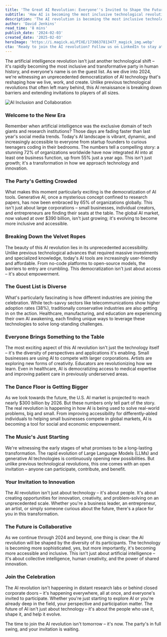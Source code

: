 ```yaml
---
title: 'The Great AI Revolution: Everyone''s Invited to Shape the Future'
subtitle: 'How AI is becoming the most inclusive technological revolution in history'
description: 'The AI revolution is becoming the most inclusive technological transformation in history, with 72% of organizations worldwide now integrating AI. Unlike previous tech revolutions, this one is breaking down barriers and inviting everyone to participate, from startups to individuals, creating unprecedented opportunities for innovation and collaboration.'
author: 'David Jenkins'
read_time: '8 mins'
publish_date: '2024-02-03'
created_date: '2025-02-03'
heroImage: 'https://i.magick.ai/PIXE/1738637813477_magick_img.webp'
cta: 'Ready to join the AI revolution? Follow us on LinkedIn to stay at the forefront of this transformative journey and connect with fellow innovators shaping the future of AI.'
---
```


The artificial intelligence revolution isn't just another technological shift – it's rapidly becoming the most inclusive and transformative party in human history, and everyone's name is on the guest list. As we dive into 2024, we're witnessing an unprecedented democratization of AI technology that's reshaping how we live, work, and create. Unlike previous technological revolutions that often left many behind, this AI renaissance is breaking down barriers and extending invitations to players of all sizes.

![AI Inclusion and Collaboration](https://i.magick.ai/PIXE/1738637813480_magick_img.webp)

### Welcome to the New Era

Remember when artificial intelligence was the exclusive domain of tech giants and research institutions? Those days are fading faster than last year's social media trends. Today's AI landscape is vibrant, dynamic, and increasingly accessible to everyone from startup founders to curious teenagers coding in their bedrooms. The numbers tell a compelling story: a stunning 72% of organizations worldwide have now integrated AI into at least one business function, up from 55% just a year ago. This isn't just growth; it's a transformation in how we approach technology and innovation.

### The Party's Getting Crowded

What makes this moment particularly exciting is the democratization of AI tools. Generative AI, once a mysterious concept confined to research papers, has now been embraced by 65% of organizations globally. This isn't just about large corporations – small businesses, individual creators, and entrepreneurs are finding their seats at the table. The global AI market, now valued at over $390 billion, isn't just growing; it's evolving to become more inclusive and accessible.

### Breaking Down the Velvet Ropes

The beauty of this AI revolution lies in its unprecedented accessibility. Unlike previous technological advances that required massive investments and specialized knowledge, today's AI tools are increasingly user-friendly and affordable. From no-code platforms to open-source models, the barriers to entry are crumbling. This democratization isn't just about access – it's about empowerment.

### The Guest List is Diverse

What's particularly fascinating is how different industries are joining the celebration. While tech-savvy sectors like telecommunications show higher adoption rates (38%), traditionally conservative industries are also getting in on the action. Healthcare, manufacturing, and education are experiencing their own AI awakening, each finding unique ways to leverage these technologies to solve long-standing challenges.

### Everyone Brings Something to the Table

The most exciting aspect of this AI revolution isn't just the technology itself – it's the diversity of perspectives and applications it's enabling. Small businesses are using AI to compete with larger corporations. Artists are exploring new forms of creativity. Educators are revolutionizing how we learn. Even in healthcare, AI is democratizing access to medical expertise and improving patient care in previously underserved areas.

### The Dance Floor is Getting Bigger

As we look towards the future, the U.S. AI market is projected to reach nearly $300 billion by 2026. But these numbers only tell part of the story. The real revolution is happening in how AI is being used to solve real-world problems, big and small. From improving accessibility for differently-abled individuals to helping small businesses compete in global markets, AI is becoming a tool for social and economic empowerment.

### The Music's Just Starting

We're witnessing the early stages of what promises to be a long-lasting transformation. The rapid evolution of Large Language Models (LLMs) and generative AI technologies is continuously opening new possibilities. But unlike previous technological revolutions, this one comes with an open invitation – anyone can participate, contribute, and benefit.

### Your Invitation to Innovation

The AI revolution isn't just about technology – it's about people. It's about creating opportunities for innovation, creativity, and problem-solving on an unprecedented scale. Whether you're a business leader, an entrepreneur, an artist, or simply someone curious about the future, there's a place for you in this transformation.

### The Future is Collaborative

As we continue through 2024 and beyond, one thing is clear: the AI revolution will be shaped by the diversity of its participants. The technology is becoming more sophisticated, yes, but more importantly, it's becoming more accessible and inclusive. This isn't just about artificial intelligence – it's about collective intelligence, human creativity, and the power of shared innovation.

### Join the Celebration

The AI revolution isn't happening in distant research labs or behind closed corporate doors – it's happening everywhere, all at once, and everyone's invited to participate. Whether you're just starting to explore AI or you're already deep in the field, your perspective and participation matter. The future of AI isn't just about technology – it's about the people who use it, shape it, and help it evolve.

The time to join the AI revolution isn't tomorrow – it's now. The party's in full swing, and your invitation is waiting.